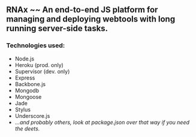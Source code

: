 RNAx ~~ An end-to-end JS platform for managing and deploying webtools with long running server-side tasks.
----------------------------------------------------------------------------------------------------------

### Technologies used:
* Node.js
* Heroku (prod. only)
* Supervisor (dev. only)
* Express
* Backbone.js
* Mongodb
* Mongoose
* Jade
* Stylus
* Underscore.js
* _...and probably others, look at package.json over that way if you need the deets._